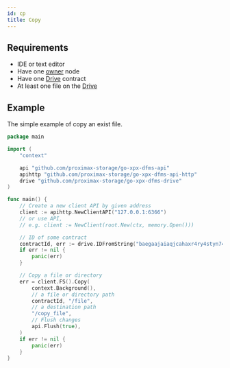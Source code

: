 ```yaml
---
id: cp
title: Copy
---
```


## Requirements

- IDE or text editor
- Have one [owner](../../roles/owner.md) node
- Have one [Drive](../../built_in_features/drive/overview.md) contract
- At least one file on the [Drive](../../built_in_features/drive/overview.md)

## Example

The simple example of copy an exist file.

```go
package main

import (
    "context"

    api "github.com/proximax-storage/go-xpx-dfms-api"
    apihttp "github.com/proximax-storage/go-xpx-dfms-api-http"
    drive "github.com/proximax-storage/go-xpx-dfms-drive"
)

func main() {
    // Create a new client API by given address
    client := apihttp.NewClientAPI("127.0.0.1:6366")
    // or use API,
    // e.g. client := NewClient(root.New(ctx, memory.Open()))

    // ID of some contract
    contractId, err := drive.IDFromString("baegaajaiaqjcahaxr4ry4styn74ronvr2nvfdmgxtrzyhsci2xqpw5eisrisrgn5")
    if err != nil {
        panic(err)
    }

    // Copy a file or directory
    err = client.FS().Copy(
        context.Background(),
        // a file or directory path
        contractId, "/file",
        // a destination path
        "/copy_file",
        // Flush changes
        api.Flush(true),
    )
    if err != nil {
        panic(err)
    }
}
```
